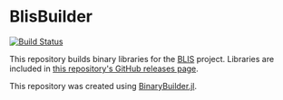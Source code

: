 # BlisBuilder

[![Build Status](https://travis-ci.org/JuliaDiffEq/BlisBuilder.svg?branch=master)](https://travis-ci.org/JuliaDiffEq/BlisBuilder)

This repository builds binary libraries for the [BLIS](https://github.com/flame/blis/) project. Libraries are included in
[this repository's GitHub releases page](https://github.com/tshort/BlisBuilder/releases).

This repository was created using [BinaryBuilder.jl](https://github.com/JuliaPackaging/BinaryBuilder.jl).
